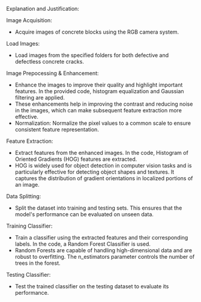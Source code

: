 Explanation and Justification:

Image Acquisition:
   - Acquire images of concrete blocks using the RGB camera system.

Load Images:
   - Load images from the specified folders for both defective and defectless concrete cracks.

Image Prepocessing & Enhancement:
   - Enhance the images to improve their quality and highlight important features. In the provided code, histogram equalization and Gaussian filtering are applied.
   - These enhancements help in improving the contrast and reducing noise in the images, which can make subsequent feature extraction more effective.
   - Normalization: Normalize the pixel values to a common scale to ensure consistent feature representation.

Feature Extraction:
   - Extract features from the enhanced images. In the code, Histogram of Oriented Gradients (HOG) features are extracted.
   - HOG is widely used for object detection in computer vision tasks and is particularly effective for detecting object shapes and textures. It captures the distribution of gradient orientations in localized portions of an image.

Data Splitting:
   - Split the dataset into training and testing sets. This ensures that the model's performance can be evaluated on unseen data.

Training Classifier:
   - Train a classifier using the extracted features and their corresponding labels. In the code, a Random Forest Classifier is used.
   - Random Forests are capable of handling high-dimensional data and are robust to overfitting. The n_estimators parameter controls the number of trees in the forest.

Testing Classifier:
   - Test the trained classifier on the testing dataset to evaluate its performance. 
